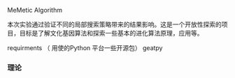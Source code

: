 MeMetic Algorithm

本次实验通过验证不同的局部搜索策略带来的结果影响。这是一个开放性探索的项目，目标是了解文化基因算法和探索一些基本的进化算法原理，应用等。

requirments
（ 用使的Python 平台一些开源包）
geatpy

### 理论

